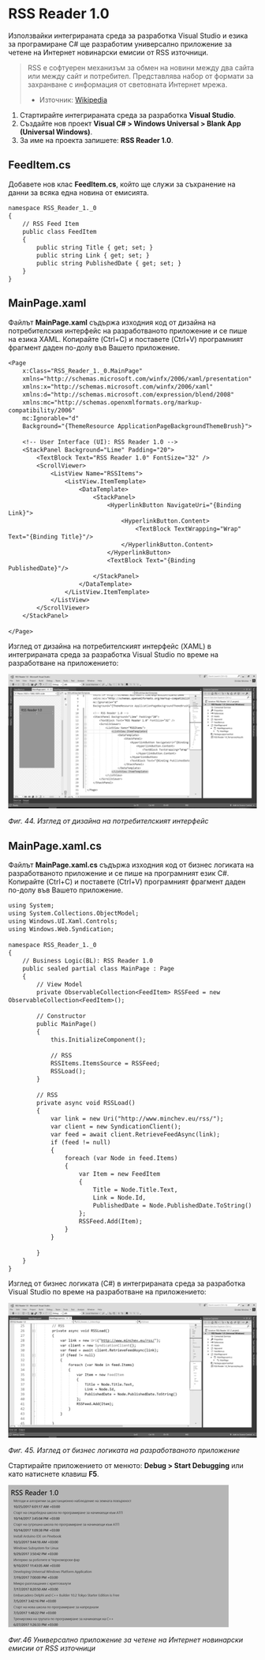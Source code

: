 # RSS Reader 1.0

Използвайки интегрираната среда за разработка Visual Studio и езика за програмиране C\# ще разработим универсално приложение за четене на Интернет новинарски емисии от RSS източници.

> RSS е софтуерен механизъм за обмен на новини между два сайта или между сайт и потребител. Представлява набор от формати за захранване с информация от световната Интернет мрежа.
> - Източник: [Wikipedia](https://en.wikipedia.org/wiki/RSS)

1. Стартирайте интегрираната среда за разработка **Visual Studio**. 
2. Създайте нов проект **Visual C\# &gt; Windows Universal &gt; Blank App \(Universal Windows\)**. 
3. За име на проекта запишете: **RSS Reader 1.0**.

## FeedItem.cs

Добавете нов клас **FeedItem.cs**, който ще служи за съхранение на данни за всяка една новина от емисията.

```
namespace RSS_Reader_1._0
{
    // RSS Feed Item
    public class FeedItem
    {
        public string Title { get; set; }
        public string Link { get; set; }
        public string PublishedDate { get; set; }
    }
}
```

## MainPage.xaml

Файлът **MainPage.xaml** съдържа изходния код от дизайна на потребителския интерфейс на разработваното приложение и се пише на езика XAML. Копирайте \(Ctrl+C\) и поставете \(Ctrl+V\) програмният фрагмент даден по-долу във Вашето приложение.

```
<Page
    x:Class="RSS_Reader_1._0.MainPage"
    xmlns="http://schemas.microsoft.com/winfx/2006/xaml/presentation"
    xmlns:x="http://schemas.microsoft.com/winfx/2006/xaml"
    xmlns:d="http://schemas.microsoft.com/expression/blend/2008"
    xmlns:mc="http://schemas.openxmlformats.org/markup-compatibility/2006"
    mc:Ignorable="d"
    Background="{ThemeResource ApplicationPageBackgroundThemeBrush}">

    <!-- User Interface (UI): RSS Reader 1.0 -->
    <StackPanel Background="Lime" Padding="20">
        <TextBlock Text="RSS Reader 1.0" FontSize="32" />
        <ScrollViewer>
            <ListView Name="RSSItems">
                <ListView.ItemTemplate>
                    <DataTemplate>
                        <StackPanel>
                            <HyperlinkButton NavigateUri="{Binding Link}">
                                <HyperlinkButton.Content>
                                    <TextBlock TextWrapping="Wrap" Text="{Binding Title}"/>
                                </HyperlinkButton.Content>
                            </HyperlinkButton>
                            <TextBlock Text="{Binding PublishedDate}"/>
                        </StackPanel>
                    </DataTemplate>
                </ListView.ItemTemplate>
            </ListView>
        </ScrollViewer>
    </StackPanel>

</Page>
```

Изглед от дизайна на потребителският интерфейс \(XAML\) в интегрираната среда за разработка Visual Studio по време на разработване на приложението:

![](/chapter1/44.png)

_Фиг. 44. Изглед от дизайна на потребителският интерфейс_

## **MainPage.xaml.cs**

Файлът **MainPage.xaml.cs** съдържа изходния код от бизнес логиката на разработваното приложение и се пише на програмният език C\#. Копирайте \(Ctrl+C\) и поставете \(Ctrl+V\) програмният фрагмент даден по-долу във Вашето приложение.

```
using System;
using System.Collections.ObjectModel;
using Windows.UI.Xaml.Controls;
using Windows.Web.Syndication;

namespace RSS_Reader_1._0
{
    // Business Logic(BL): RSS Reader 1.0
    public sealed partial class MainPage : Page
    {
        // View Model
        private ObservableCollection<FeedItem> RSSFeed = new ObservableCollection<FeedItem>();

        // Constructor
        public MainPage()
        {
            this.InitializeComponent();
			
            // RSS
            RSSItems.ItemsSource = RSSFeed;
            RSSLoad();
        }

        // RSS
        private async void RSSLoad()
        {
            var link = new Uri("http://www.minchev.eu/rss/");
            var client = new SyndicationClient();
            var feed = await client.RetrieveFeedAsync(link);
            if (feed != null)
            {
                foreach (var Node in feed.Items)
                {
                    var Item = new FeedItem
                    {
                        Title = Node.Title.Text,
                        Link = Node.Id,
                        PublishedDate = Node.PublishedDate.ToString()
                    };
                    RSSFeed.Add(Item);
                }
            }

        }
    }
}
```

Изглед от бизнес логиката \(C\#\) в интегрираната среда за разработка Visual Studio по време на разработване на приложението:

![](/chapter1/45.png)

_Фиг. 45. Изглед от бизнес логиката на разработваното приложение_

Стартирайте приложението от менюто: **Debug &gt; Start Debugging** или като натиснете клавиш **F5**.

![](/chapter1/46.png)

_Фиг.46 Универсално приложение за четене на Интернет новинарски емисии от RSS източници_
